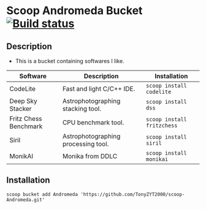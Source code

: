 # Scoop Andromeda Bucket [![Build status](https://ci.appveyor.com/api/projects/status/88393ccpqd77l5pw/branch/master?svg=true)](https://ci.appveyor.com/project/TonyZYT2000/scoop-Andromeda/branch/master)

## Description

- This is a bucket containing softwares I like.

| Software              | Description                           | Installation               |
| --------------------- | ------------------------------------- | -------------------------- |
| CodeLite              | Fast and light C/C++ IDE.             | `scoop install codelite`   |
| Deep Sky Stacker      | Astrophotographing stacking tool.     | `scoop install dss`        |
| Fritz Chess Benchmark | CPU benchmark tool.                   | `scoop install fritzchess` |
| Siril                 | Astrophotographing processing tool.   | `scoop install siril`      |
| MonikAI               | Monika from DDLC                      | `scoop install monikai`    |

## Installation

`scoop bucket add Andromeda 'https://github.com/TonyZYT2000/scoop-Andromeda.git'`
